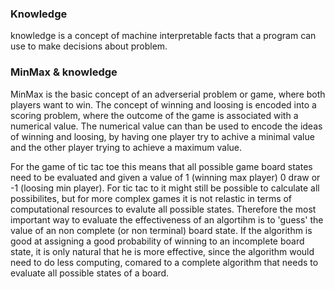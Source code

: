 ### Knowledge

knowledge is a concept of machine interpretable facts that a program can use to make decisions about problem.

### MinMax & knowledge

MinMax is the basic concept of an adverserial problem or game, where both players want to win. The concept of winning and loosing is encoded into a scoring problem, where the outcome of the game is associated with a numerical value. The numerical value can than be used to encode the ideas of winning and loosing, by having one player try to achive a minimal value and the other player trying to achieve a maximum value.

For the game of tic tac toe this means that all possible game board states need to be evaluated and given a value of 1 (winning max player) 0 draw or -1 (loosing min player). For tic tac to it might still be possible to calculate all possibilites, but for more complex games it is not relastic in terms of computational resources to evalute all possible states. Therefore the most important way to evaluate the effectiveness of an algortihm is to 'guess' the value of an non complete (or non
terminal) board state. If the algorithm is good at assigning a good probability of winning to an incomplete board state, it is only natural that he is more effective, since the algorithm would need to do less computing, comared to a complete algorithm that needs to evaluate all possible states of a board. 
